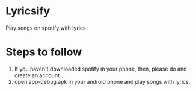 # Lyricsify
Play songs on spotify with lyrics

# Steps to follow
1. If you haven't downloaded spotify in your phone, then, please do and create an account
2. open app-debug.apk in your android phone and play songs with lyrics.
